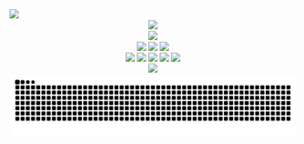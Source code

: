 <img src="https://readme-typing-svg.herokuapp.com/?font=Quicksand&size=72&center=true&vCenter=true&width=1024&height=72&duration=6000&lines=Raul+Dipeas">

<div align="center">
  <a href=https://rauldipeas.com.br><img src="https://codeberg.org/rauldipeas/.profile/raw/branch/main/avatar.gif"></a>
  <br>
  <a href="https://youtube.com/rauldipeas"><img src="https://img.shields.io/youtube/channel/subscribers/UCDujDO27n_ItUi_mPDXEZpQ?logoColor=red&=label=YouTuhe&logo=youtube&style=for-the-badge"></a>
  <br>
  <a href="https://dev.to/rauldipeas"><img src="https://img.shields.io/badge/dev.to-0A0A0A?logo=devdotto&logoColor=fff&style=for-the-badge"></a>
  <a href="https://soundcloud.com/rauldipeas"><img src="https://img.shields.io/badge/SoundCloud-ff5500?logo=soundcloud&logoColor=fff&style=for-the-badge"></a>
  <a href="https://trakt.tv/users/rauldipeas"><img src="https://img.shields.io/badge/Trakt-ED1C24?logo=trakt&logoColor=fff&style=for-the-badge"></a>
  <br>
  <a href="https://estudio-debian.pages.dev"><img src="https://raw.githubusercontent.com/PapirusDevelopmentTeam/papirus-icon-theme/master/Papirus/64x64/apps/carla.svg"></a>
  <a href="https://rauldipeas.com.br/blog"><img src="https://raw.githubusercontent.com/PapirusDevelopmentTeam/papirus-icon-theme/master/Papirus/64x64/apps/blogilo.svg"></a>
  <a href="https://instagram.com/raul_dipeas"><img src="https://raw.githubusercontent.com/PapirusDevelopmentTeam/papirus-icon-theme/master/Papirus/64x64/apps/instagram.svg"></a>
  <a href="https://tiktok.com/@rauldipeas"><img src="https://raw.githubusercontent.com/PapirusDevelopmentTeam/papirus-icon-theme/master/Papirus/64x64/apps/tiktok.svg"></a>
  <a href="https://youtube.com/rauldipeas"><img src="https://raw.githubusercontent.com/PapirusDevelopmentTeam/papirus-icon-theme/master/Papirus/64x64/apps/youtube.svg"></a>
  <br>
  <img src="https://github-readme-stats.vercel.app/api?username=rauldipeas&show_icons=true&theme=transparent&hide_border=true&hide_title=true&locale=pt-br">
  <br>
  <picture>
    <source media="(prefers-color-scheme: dark)" srcset="https://github.com/rauldipeas/rauldipeas/raw/snake/snake-dark.svg">
    <source media="(prefers-color-scheme: light)" srcset="https://github.com/rauldipeas/rauldipeas/raw/snake/snake.svg">
    <img src="https://github.com/rauldipeas/rauldipeas/raw/snake/snake.svg">
  </picture>
</div>